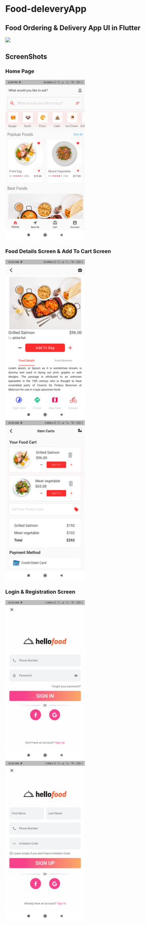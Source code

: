 # Food-deleveryApp


## Food Ordering & Delivery App UI in Flutter
<img src="screens/full_ui.png"  />

## ScreenShots
### Home Page
<img src="screenshots/home_screen.jpg" height="500em" />

### Food Details Screen & Add To Cart Screen
<img src="screenshots/detail_screen.jpg" height="500em" /> &nbsp;&nbsp;&nbsp;&nbsp; <img src="screenshots/add_to_cart_screen.jpg" height="500em" />

### Login & Registration Screen
<img src="screenshots/login_screen.jpg" height="500em" />&nbsp;&nbsp;&nbsp;&nbsp; <img src="screenshots/signin_scren.jpg" height="500em" />


